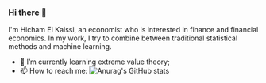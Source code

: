 ### Hi there 👋
I'm Hicham El Kaissi, an economist who is interested in finance and financial economics. In my work, I try to combine between traditional statistical methods and machine learning.
- 🌱 I’m currently learning extreme value theory;
- 📫 How to reach me:
![Anurag's GitHub stats](https://github-readme-stats.vercel.app/api?username=hichamelkaissi&show_icons=true&theme=radical)

